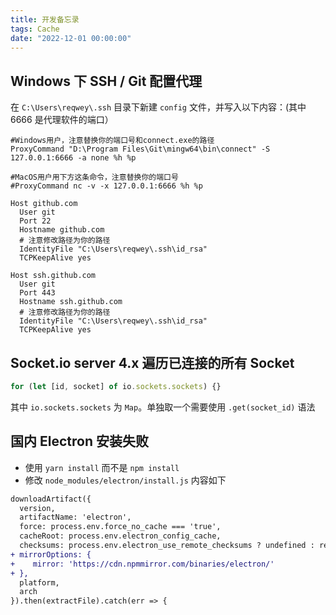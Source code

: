 ```yaml
---
title: 开发备忘录
tags: Cache
date: "2022-12-01 00:00:00"
---
```


## Windows 下 SSH / Git 配置代理

在 `C:\Users\reqwey\.ssh` 目录下新建 `config` 文件，并写入以下内容：(其中 6666 是代理软件的端口）

```config
#Windows用户，注意替换你的端口号和connect.exe的路径
ProxyCommand "D:\Program Files\Git\mingw64\bin\connect" -S 127.0.0.1:6666 -a none %h %p

#MacOS用户用下方这条命令，注意替换你的端口号
#ProxyCommand nc -v -x 127.0.0.1:6666 %h %p

Host github.com
  User git
  Port 22
  Hostname github.com
  # 注意修改路径为你的路径
  IdentityFile "C:\Users\reqwey\.ssh\id_rsa"
  TCPKeepAlive yes

Host ssh.github.com
  User git
  Port 443
  Hostname ssh.github.com
  # 注意修改路径为你的路径
  IdentityFile "C:\Users\reqwey\.ssh\id_rsa"
  TCPKeepAlive yes
```

## Socket.io server 4.x 遍历已连接的所有 Socket

```js
for (let [id, socket] of io.sockets.sockets) {}
```

其中 `io.sockets.sockets` 为 `Map`。单独取一个需要使用 `.get(socket_id)` 语法

## 国内 Electron 安装失败

* 使用 `yarn install` 而不是 `npm install`
* 修改 `node_modules/electron/install.js` 内容如下

```diff
downloadArtifact({
  version,
  artifactName: 'electron',
  force: process.env.force_no_cache === 'true',
  cacheRoot: process.env.electron_config_cache,
  checksums: process.env.electron_use_remote_checksums ? undefined : require('./checksums.json'),
+ mirrorOptions: {
+    mirror: 'https://cdn.npmmirror.com/binaries/electron/'
+ },
  platform,
  arch
}).then(extractFile).catch(err => {
```

